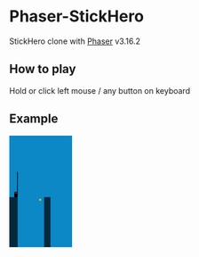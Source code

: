 # Phaser-StickHero

StickHero clone with [Phaser](https://github.com/photonstorm/phaser) v3.16.2

## How to play

Hold or click left mouse / any button on keyboard

## Example

<img src="assets/img/example.png" alt="Game Example" style="height: 200px; margin: auto;">